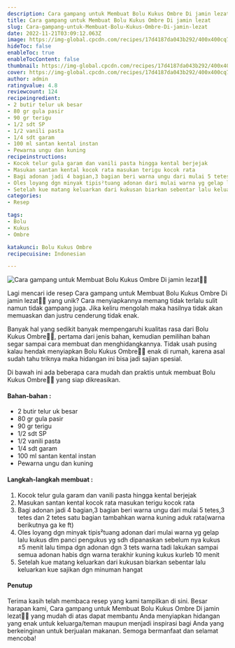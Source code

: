 ```yaml
---
description: Cara gampang untuk Membuat Bolu Kukus Ombre Di jamin lezat"
title: Cara gampang untuk Membuat Bolu Kukus Ombre Di jamin lezat
slug: Cara-gampang-untuk-Membuat-Bolu-Kukus-Ombre-Di-jamin-lezat
date: 2022-11-21T03:09:12.063Z
image: https://img-global.cpcdn.com/recipes/17d4187da043b292/400x400cq70/photo.jpg
hideToc: false
enableToc: true
enableTocContent: false
thumbnail: https://img-global.cpcdn.com/recipes/17d4187da043b292/400x400cq70/photo.jpg
cover: https://img-global.cpcdn.com/recipes/17d4187da043b292/400x400cq70/photo.jpg
author: admin
ratingvalue: 4.8
reviewcount: 124
recipeingredient:
- 2 butir telur uk besar
- 80 gr gula pasir
- 90 gr terigu
- 1/2 sdt SP
- 1/2 vanili pasta
- 1/4 sdt garam
- 100 ml santan kental instan
- Pewarna ungu dan kuning
recipeinstructions:
- Kocok telur gula garam dan vanili pasta hingga kental berjejak
- Masukan santan kental kocok rata masukan terigu kocok rata
- Bagi adonan jadi 4 bagian,3 bagian beri warna ungu dari mulai 5 tetes,3 tetes dan 2 tetes satu bagian tambahkan warna kuning aduk rata(warna berikutnya ga ke ft)
- Oles loyang dgn minyak tipis²tuang adonan dari mulai warna yg gelap lalu kukus dlm panci pengukus yg sdh dipanaskan sebelum nya kukus ±5 menit lalu timpa dgn adonan dgn 3 tets warna tadi lakukan sampai semua adonan habis dgn warna terakhir kuning kukus kurleb 10 menit
- Setelah kue matang keluarkan dari kukusan biarkan sebentar lalu keluarkan kue sajikan dgn minuman hangat
categories:
- Resep

tags:
- Bolu
- Kukus
- Ombre

katakunci: Bolu Kukus Ombre
recipecuisine: Indonesian

---
```


![Cara gampang untuk Membuat Bolu Kukus Ombre Di jamin lezat👩‍🍳](https://img-global.cpcdn.com/recipes/17d4187da043b292/400x400cq70/photo.jpg)

Lagi mencari ide resep Cara gampang untuk Membuat Bolu Kukus Ombre Di jamin lezat👩‍🍳 yang unik? Cara menyiapkannya memang tidak terlalu sulit namun tidak gampang juga. Jika keliru mengolah maka hasilnya tidak akan memuaskan dan justru cenderung tidak enak.

Banyak hal yang sedikit banyak mempengaruhi kualitas rasa dari Bolu Kukus Ombre👩‍🍳, pertama dari jenis bahan, kemudian pemilihan bahan segar sampai cara membuat dan menghidangkannya. Tidak usah pusing kalau hendak menyiapkan Bolu Kukus Ombre👩‍🍳 enak di rumah, karena asal sudah tahu triknya maka hidangan ini bisa jadi sajian spesial.

Di bawah ini ada beberapa cara mudah dan praktis untuk membuat Bolu Kukus Ombre👩‍🍳 yang siap dikreasikan.

<!--inarticleads1-->

#### Bahan-bahan :

- 2 butir telur uk besar
- 80 gr gula pasir
- 90 gr terigu
- 1/2 sdt SP
- 1/2 vanili pasta
- 1/4 sdt garam
- 100 ml santan kental instan
- Pewarna ungu dan kuning

<!--inarticleads2-->

#### Langkah-langkah membuat :

1. Kocok telur gula garam dan vanili pasta hingga kental berjejak
1. Masukan santan kental kocok rata masukan terigu kocok rata
1. Bagi adonan jadi 4 bagian,3 bagian beri warna ungu dari mulai 5 tetes,3 tetes dan 2 tetes satu bagian tambahkan warna kuning aduk rata(warna berikutnya ga ke ft)
1. Oles loyang dgn minyak tipis²tuang adonan dari mulai warna yg gelap lalu kukus dlm panci pengukus yg sdh dipanaskan sebelum nya kukus ±5 menit lalu timpa dgn adonan dgn 3 tets warna tadi lakukan sampai semua adonan habis dgn warna terakhir kuning kukus kurleb 10 menit
1. Setelah kue matang keluarkan dari kukusan biarkan sebentar lalu keluarkan kue sajikan dgn minuman hangat

#### Penutup

Terima kasih telah membaca resep yang kami tampilkan di sini. Besar harapan kami, Cara gampang untuk Membuat Bolu Kukus Ombre Di jamin lezat👩‍🍳 yang mudah di atas dapat membantu Anda menyiapkan hidangan yang enak untuk keluarga/teman maupun menjadi inspirasi bagi Anda yang berkeinginan untuk berjualan makanan. Semoga bermanfaat dan selamat mencoba!